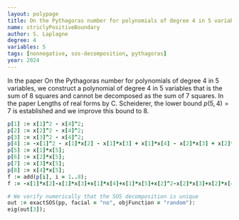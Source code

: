 ```yaml
---
layout: polypage
title: On the Pythagoras number for polynomials of degree 4 in 5 variables
name: striclyPositiveBoundary
author: S. Laplagne
degree: 4
variables: 5
tags: [nonnegative, sos-decomposition, pythagoras]
year: 2024
---
```


In the paper On the Pythagoras number for polynomials of degree 4 in 5 variables, 
we construct a polynomial of degree $4$ in $5$ variables that is the sum of 8 squares and cannot be decomposed as the sum of 7 squares.
In the paper Lengths of real forms by C. Scheiderer, the lower bound $p(5,4) = 7$ is established and we improve this bound to 8.

```ruby
p[1] := x[1]^2 - x[4]^2;
p[2] := x[2]^2 - x[4]^2;
p[3] := x[3]^2 - x[4]^2;
p[4] := -x[1]^2 - x[1]*x[2] - x[1]*x[3] + x[1]*x[4] - x[2]*x[3] + x[2]*x[4] + x[3]*x[4];
p[5] := x[1]*x[5];
p[6] := x[2]*x[5];
p[7] := x[3]*x[5];
p[8] := x[4]*x[5];
f := add(p[i], i = 1..8);
f := -x[1]*x[2]-x[1]*x[3]+x[1]*x[4]+x[1]*x[5]+x[2]^2-x[2]*x[3]+x[2]*x[4]+x[2]*x[5]+x[3]^2+x[3]*x[4]+x[3]*x[5]-3*x[4]^2+x[4]*x[5];

# We verify numerically that the SOS decomposition is unique
out := exactSOS(pp, facial = "no", objFunction = "random"):
eig(out[3]);

```

<!-- add history, minimal number of squares, references, verification scripts, etc. -->
